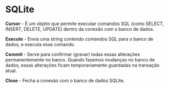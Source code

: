 # SQLite

**Cursor** - É um objeto que permite executar comandos SQL (como SELECT, INSERT, DELETE, UPDATE) dentro da conexão com o banco de dados.

**Execute** - Envia uma string contendo comandos SQL para o banco de dados, e executa esse comando.

**Commit** - Serve para confirmar (gravar) todas essas alterações permanentemente no banco. Quando fazemos mudanças no banco de dados, essas alterações ficam temporariamente guardadas na transação atual.

**Close** - Fecha a conexão com o banco de dados SQLite. 